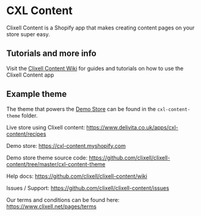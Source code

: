 # CXL Content

Clixell Content is a Shopify app that makes creating content pages on your store super easy.


## Tutorials and more info

Visit the [Clixell Content Wiki](https://github.com/clixell/clixell-content/wiki) for guides and tutorials on how to use the Clixell Content app


## Example theme

The theme that powers the [Demo Store](https://cxl-content.myshopify.com) can be found in the `cxl-content-theme` folder.

Live store using Clixell content: https://www.delivita.co.uk/apps/cxl-content/recipes

Demo store: https://cxl-content.myshopify.com

Demo store theme source code: https://github.com/clixell/clixell-content/tree/master/cxl-content-theme

Help docs: https://github.com/clixell/clixell-content/wiki

Issues / Support: https://github.com/clixell/clixell-content/issues

Our terms and conditions can be found here: https://www.clixell.net/pages/terms
